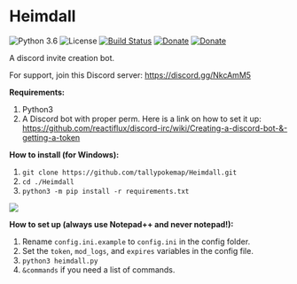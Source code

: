 # Heimdall

![Python 3.6](https://img.shields.io/badge/python-3.6-blue.svg) ![License](https://img.shields.io/github/license/tallypokemap/Heimdall.svg) [![Build Status](https://travis-ci.org/tallypokemap/Heimdall.svg?branch=master)](https://travis-ci.org/tallypokemap/Heimdall) [![Donate](https://img.shields.io/badge/Donate-PayPal-green.svg)](paypal.me/dneal12) [![Donate](https://img.shields.io/badge/Donate-Patreon-green.svg)](patreon.com/dneal12)

A discord invite creation bot.

For support, join this Discord server: https://discord.gg/NkcAmM5

**Requirements:**

1. Python3
2. A Discord bot with proper perm.  Here is a link on how to set it up: https://github.com/reactiflux/discord-irc/wiki/Creating-a-discord-bot-&-getting-a-token

**How to install (for Windows):**

1. `git clone https://github.com/tallypokemap/Heimdall.git`
2. `cd ./Heimdall`
3. `python3 -m pip install -r requirements.txt`

![](http://i.imgur.com/nMdGo2w.png)

**How to set up (always use Notepad++ and never notepad!):**

1. Rename `config.ini.example` to `config.ini` in the config folder.
2. Set the `token`, `mod_logs`, and `expires` variables in the config file.
3. `python3 heimdall.py`
4. `&commands` if you need a list of commands.